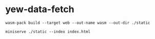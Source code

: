 # yew-data-fetch

```
wasm-pack build --target web --out-name wasm --out-dir ./static

miniserve ./static --index index.html
```
